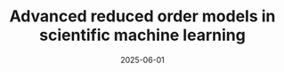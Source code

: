 ---
title: "Advanced reduced order models in scientific machine learning"
collection: teaching
type: "Lecturer"
permalink: /teaching/2025_sciml
venue: "SISSA"
date: 2025-06-01
item: 12
location: "Trieste, Italy"
---